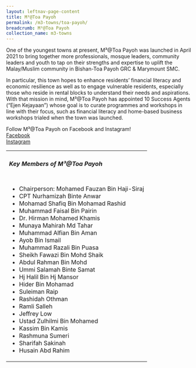 ```yaml
---
layout: leftnav-page-content
title: M³@Toa Payoh
permalink: /m3-towns/toa-payoh/
breadcrumb: M³@Toa Payoh
collection_name: m3-towns
---
```


One of the youngest towns at present, M³@Toa Payoh was launched in April 2021 to bring together more professionals, mosque leaders, community leaders and youth to tap on their strengths and expertise to uplift the Malay/Muslim community in Bishan-Toa Payoh GRC & Marymount SMC. 

In particular, this town hopes to enhance residents’ financial literacy and economic resilience as well as to engage vulnerable residents, especially those who reside in rental blocks to understand their needs and aspirations. With that mission in mind, M³@Toa Payoh has appointed 10 Success Agents (“Ejen Kejayaan”) whose goal is to curate programmes and workshops in line with their focus, such as financial literacy and home-based business workshops trialed when the town was launched.

Follow M³@Toa Payoh on Facebook and Instagram! <br>
[Facebook](https://www.facebook.com/M3ToaPayoh) <br>
[Instagram](https://www.instagram.com/M3ToaPayoh)

<table class="table-h">
  <tr>
  <td><h5>Key Members of M³@Toa Payoh</h5></td>
  </tr>
  <tr>
  <td>
    <ul>
      <li>Chairperson: Mohamed Fauzan Bin Haji-Siraj</li>
<li>CPT Nurhamizah Binte Anwar</li>
<li>Mohamad Shafiq Bin Mohamad Rashid </li>
<li>Muhammad Faisal Bin Pairin </li>
<li>Dr. Hirman Mohamed Khamis</li>
<li>Munaya Mahirah Md Tahar </li>
<li>Muhammad Alfian Bin Aman</li>
<li>Ayob Bin Ismail</li>
<li>Muhammad Razali Bin Puasa</li>
<li>Sheikh Fawazi Bin Mohd Shaik</li>
<li>Abdul Rahman Bin Mohd</li>
<li>Ummi Salamah Binte Samat</li>
<li>Hj Halil Bin Hj Mansor</li>
<li>Hider Bin Mohamad</li>
<li>Suleiman Raip</li>
<li>Rashidah Othman</li>
<li>Ramli Salleh</li>
<li>Jeffrey Low</li>
<li>Ustad Zulhilmi Bin Mohamed</li>
<li>Kassim Bin Kamis</li>
<li>Rashmuna Sumeri</li>
<li>Sharifah Sakinah </li>
<li>Husain Abd Rahim</li>
